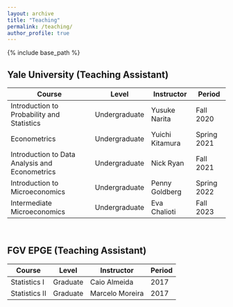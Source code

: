```yaml
---
layout: archive
title: "Teaching"
permalink: /teaching/
author_profile: true
---
```


{% include base_path %}

## Yale University (Teaching Assistant)

| Course   | Level  | Instructor | Period |
| -------- | ------ | ---------- | ------ |
| Introduction to Probability and Statistics | Undergraduate  | Yusuke Narita | Fall 2020
| Econometrics | Undergraduate | Yuichi Kitamura | Spring 2021
| Introduction to Data Analysis and Econometrics  | Undergraduate | Nick Ryan | Fall 2021
| Introduction to Microeconomics | Undergraduate | Penny Goldberg | Spring 2022
| Intermediate Microeconomics | Undergraduate | Eva Chalioti | Fall 2023

</br>

## FGV EPGE (Teaching Assistant)

| Course | Level  | Instructor | Period |
| -------- | ------ | -------- | ------ | 
| Statistics I  | Graduate | Caio Almeida | 2017
| Statistics II  | Graduate | Marcelo Moreira | 2017